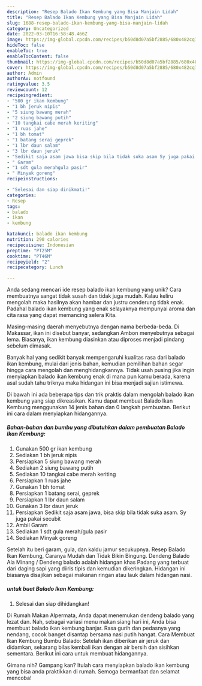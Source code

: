 ```yaml
---
description: "Resep Balado Ikan Kembung yang Bisa Manjain Lidah"
title: "Resep Balado Ikan Kembung yang Bisa Manjain Lidah"
slug: 1688-resep-balado-ikan-kembung-yang-bisa-manjain-lidah
category: Uncategorized
date: 2022-03-10T16:58:48.466Z
image: https://img-global.cpcdn.com/recipes/b50d8d07a5bf2885/680x482cq70/balado-ikan-kembung-foto-resep-utama.jpg
hideToc: false
enableToc: true
enableTocContent: false
thumbnail: https://img-global.cpcdn.com/recipes/b50d8d07a5bf2885/680x482cq70/balado-ikan-kembung-foto-resep-utama.jpg
cover: https://img-global.cpcdn.com/recipes/b50d8d07a5bf2885/680x482cq70/balado-ikan-kembung-foto-resep-utama.jpg
author: Admin
authorAv: notfound
ratingvalue: 3.5
reviewcount: 12
recipeingredient:
- "500 gr ikan kembung"
- "1 bh jeruk nipis"
- "5 siung bawang merah"
- "2 siung bawang putih"
- "10 tangkai cabe merah keriting"
- "1 ruas jahe"
- "1 bh tomat"
- "1 batang serai geprek"
- "1 lbr daun salam"
- "3 lbr daun jeruk"
- "Sedikit saja asam jawa bisa skip bila tidak suka asam Sy juga pakai secubit"
- " Garam"
- "1 sdt gula merahgula pasir"
- " Minyak goreng"
recipeinstructions:

- "Selesai dan siap dinikmati!"
categories:
- Resep
tags:
- balado
- ikan
- kembung

katakunci: balado ikan kembung 
nutrition: 290 calories
recipecuisine: Indonesian
preptime: "PT25M"
cooktime: "PT46M"
recipeyield: "2"
recipecategory: Lunch

---
```





Anda sedang mencari ide resep balado ikan kembung yang unik? Cara membuatnya sangat tidak susah dan tidak juga mudah. Kalau keliru mengolah maka hasilnya akan hambar dan justru cenderung tidak enak. Padahal balado ikan kembung yang enak selayaknya mempunyai aroma dan cita rasa yang dapat memancing selera Kita.





Masing-masing daerah menyebutnya dengan nama berbeda-beda. Di Makassar, ikan ini disebut banyar, sedangkan Ambon menyebutnya sebagai lema. Biasanya, ikan kembung diasinkan atau diproses menjadi pindang sebelum dimasak.

Banyak hal yang sedikit banyak mempengaruhi kualitas rasa dari balado ikan kembung, mulai dari jenis bahan, kemudian pemilihan bahan segar hingga cara mengolah dan menghidangkannya. Tidak usah pusing jika ingin menyiapkan balado ikan kembung enak di mana pun kamu berada, karena asal sudah tahu triknya maka hidangan ini bisa menjadi sajian istimewa.






Di bawah ini ada beberapa tips dan trik praktis dalam mengolah balado ikan kembung yang siap dikreasikan. Kamu dapat membuat Balado Ikan Kembung menggunakan 14 jenis bahan dan 0 langkah pembuatan. Berikut ini cara dalam menyiapkan hidangannya.

<!--inarticleads1-->

##### Bahan-bahan dan bumbu yang dibutuhkan dalam pembuatan Balado Ikan Kembung:

1. Gunakan 500 gr ikan kembung
1. Sediakan 1 bh jeruk nipis
1. Persiapkan 5 siung bawang merah
1. Sediakan 2 siung bawang putih
1. Sediakan 10 tangkai cabe merah keriting
1. Persiapkan 1 ruas jahe
1. Gunakan 1 bh tomat
1. Persiapkan 1 batang serai, geprek
1. Persiapkan 1 lbr daun salam
1. Gunakan 3 lbr daun jeruk
1. Persiapkan Sedikit saja asam jawa, bisa skip bila tidak suka asam. Sy juga pakai secubit
1. Ambil  Garam
1. Sediakan 1 sdt gula merah/gula pasir
1. Sediakan  Minyak goreng


Setelah itu beri garam, gula, dan kaldu jamur secukupnya. Resep Balado Ikan Kembung, Caranya Mudah dan Tidak Bikin Bingung. Dendeng Balado Ala Minang / Dendeng balado adalah hidangan khas Padang yang terbuat dari daging sapi yang diiris tipis dan kemudian dikeringkan. Hidangan ini biasanya disajikan sebagai makanan ringan atau lauk dalam hidangan nasi. 

<!--inarticleads2-->

#####  untuk buat Balado Ikan Kembung:


1. Selesai dan siap dihidangkan!

Di Rumah Makan Alpermata, Anda dapat menemukan dendeng balado yang lezat dan. Nah, sebagai variasi menu makan siang hari ini, Anda bisa membuat balado ikan kembung banjar. Rasa gurih dan pedasnya yang nendang, cocok banget disantap bersama nasi putih hangat. Cara Membuat Ikan Kembung Bumbu Balado: Setelah ikan diberikan air jeruk dan didamkan, sekarang bilas kembali ikan dengan air bersih dan sisihkan sementara. Berikut ini cara untuk membuat hidangannya. 

Gimana nih? Gampang kan? Itulah cara menyiapkan balado ikan kembung yang bisa anda praktikkan di rumah. Semoga bermanfaat dan selamat mencoba!
